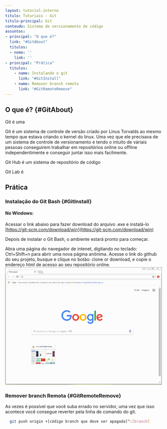 ```yaml
---
layout: tutorial-interno
titulo: Tuturiais - Git
titulo-principal: Git
conteudo: Sistema de versionamento de código
assuntos:
- principal: "O que é?"
  link: "#GitAbout"
  titulos:
  - nome: ''
    link: ''
- principal: "Prática"
  titulos:
    - name: Instalando o git
      link: "#GitInstall"
    - name: Remover branch remota
      link: "#GitRemoteRemove"
---
```


## O que é? {#GitAbout}
Git é uma

Git é um sistema de controle de versão criado por Linus Torvalds ao mesmo tempo que estava criando o kernel do linux. Uma vez que ele precisava de um sistema de controle de versionamento e tendo o intuito de váriais pessoas conseguirem trabalhar em repositórios online ou offline independentimente e conseguir juntar isso mais facilmente.

Git Hub é um sistema de repositório de código 

Git Lab é

## Prática

### Instalação do Git Bash {#GitInstall}
#### No Windows: 
Acessar o link abaixo para fazer download do arquivo .exe e instalá-lo
[https://git-scm.com/download/win](https://git-scm.com/download/win)

Depois de instalar o Git Bash, o ambiente estará pronto para começar.

Abra uma página do navegador de intenet, digitando no teclado: Ctrl+Shift+n para abrir uma nova página anônima.
Acesse o link do github do seu projeto, busque e clique no botão: clone or download, e copie o endereço html de acesso ao seu repositório online.
![guia anomina + link da pasta do projeto](/assets/images/gifs/git/GIT01-GuiaAnomina+LinkDaPastaDoProjeto.gif)









































































### Remover branch Remota {#GitRemoteRemove}


As vezes é possível que você suba errado no servidor, uma vez que isso acontece você consegue reverter pela linha de comando do git.


~~~bash
  git push origin +[código branch que deve ser apagada]^:[branch]
~~~











